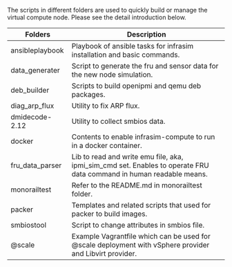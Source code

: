The scripts in different folders are used to quickly build or manage the virtual compute node. Please see the detail introduction below.

Folders                | Description
--------               | ---
ansibleplaybook        | Playbook of ansible tasks for infrasim installation and basic commands.
data_generater         | Script to generate the fru and sensor data for the new node simulation.
deb_builder            | Scripts to build openipmi and qemu deb packages.
diag_arp_flux          | Utility to fix ARP flux.
dmidecode-2.12         | Utility to collect smbios data.
docker                 | Contents to enable infrasim-compute to run in a docker container.
fru_data_parser        | Lib to read and write emu file, aka, ipmi\_sim\_cmd set. Enables to operate FRU data command in human readable means.
monorailtest           | Refer to the README.md in monorailtest folder.
packer                 | Templates and related scripts that used for packer to build images.
smbiostool             | Script to change attributes in smbios file.
@scale                 | Example Vagrantfile which can be used for @scale deployment with vSphere provider and Libvirt provider.
